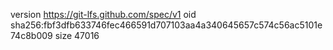 version https://git-lfs.github.com/spec/v1
oid sha256:fbf3dfb633746fec466591d707103aa4a340645657c574c56ac5101e74c8b009
size 47016
